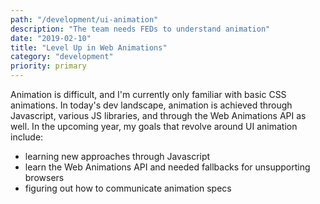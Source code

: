```yaml
---
path: "/development/ui-animation"
description: "The team needs FEDs to understand animation"
date: "2019-02-10"
title: "Level Up in Web Animations"
category: "development"
priority: primary
---
```


Animation is difficult, and I'm currently only familiar with basic CSS animations. In today's dev landscape, animation is achieved through Javascript, various JS libraries, and through the Web Animations API as well. In the upcoming year, my goals that revolve around UI animation include:

  - learning new approaches through Javascript
  - learn the Web Animations API and needed fallbacks for unsupporting browsers
  - figuring out how to communicate animation specs
